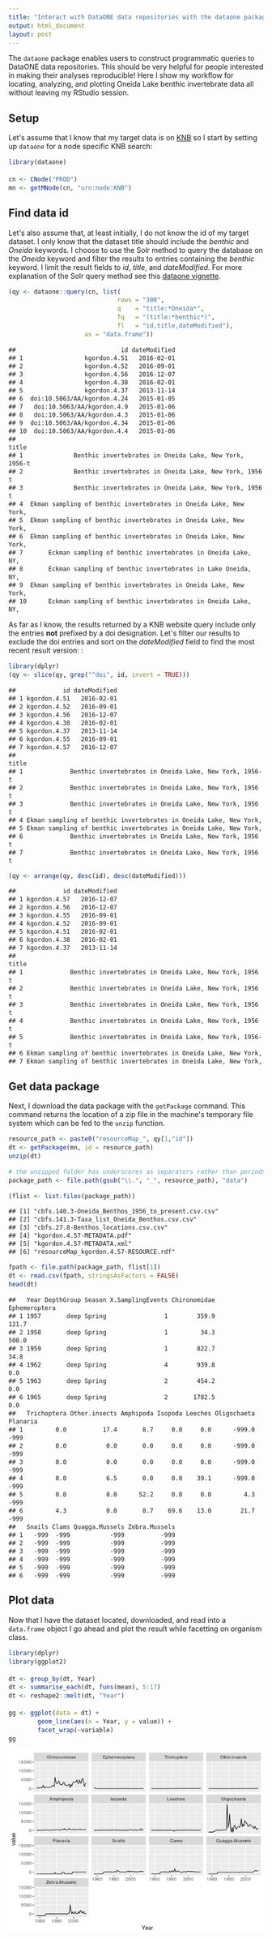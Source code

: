 ```yaml
---
title: "Interact with DataONE data repositories with the dataone package"
output: html_document
layout: post
---
```


The `dataone` package enables users to construct programmatic queries to DataONE data repositories. This should be very helpful for people interested in making their analyses reproducible! Here I show my workflow for locating, analyzing, and plotting Oneida Lake benthic invertebrate data all without leaving my RStudio session.

Setup
-----

Let's assume that I know that my target data is on [KNB](https://knb.ecoinformatics.org/) so I start by setting up `dataone` for a node specific KNB search:

``` r
library(dataone)

cn <- CNode("PROD")
mn <- getMNode(cn, "urn:node:KNB")
```

Find data id
------------

Let's also assume that, at least initially, I do not know the id of my target dataset. I only know that the dataset title should include the *benthic* and *Oneida* keywords. I choose to use the Solr method to query the database on the *Oneida* keyword and filter the results to entries containing the *benthic* keyword. I limit the result fields to *id*, *title*, and *dateModified*. For more explanation of the Solr query method see this [dataone vignette](https://github.com/DataONEorg/rdataone/blob/master/vignettes/searching-dataone.Rmd).

``` r
(qy <- dataone::query(cn, list(
                              rows = "300", 
                              q    = "title:*Oneida*",
                              fq   = "(title:*benthic*)",
                              fl   = "id,title,dateModified"), 
                     as = "data.frame"))
```

    ##                             id dateModified
    ## 1                 kgordon.4.51   2016-02-01
    ## 2                 kgordon.4.52   2016-09-01
    ## 3                 kgordon.4.56   2016-12-07
    ## 4                 kgordon.4.38   2016-02-01
    ## 5                 kgordon.4.37   2013-11-14
    ## 6  doi:10.5063/AA/kgordon.4.24   2015-01-05
    ## 7   doi:10.5063/AA/kgordon.4.9   2015-01-06
    ## 8   doi:10.5063/AA/kgordon.4.3   2015-01-06
    ## 9  doi:10.5063/AA/kgordon.4.34   2015-01-06
    ## 10  doi:10.5063/AA/kgordon.4.4   2015-01-06
    ##                                                                          title
    ## 1              Benthic invertebrates in Oneida Lake, New York, 1956-t
    ## 2              Benthic invertebrates in Oneida Lake, New York, 1956 t
    ## 3              Benthic invertebrates in Oneida Lake, New York, 1956 t
    ## 4  Ekman sampling of benthic invertebrates in Oneida Lake, New York,
    ## 5  Ekman sampling of benthic invertebrates in Oneida Lake, New York,
    ## 6  Ekman sampling of benthic invertebrates in Oneida Lake, New York,
    ## 7       Eckman sampling of benthic invertebrates in Oneida Lake, NY,
    ## 8       Eckman sampling of benthic invertebrates in Lake Oneida, NY,
    ## 9  Ekman sampling of benthic invertebrates in Oneida Lake, New York,
    ## 10      Eckman sampling of benthic invertebrates in Oneida Lake, NY,

As far as I know, the results returned by a KNB website query include only the entries **not** prefixed by a doi designation. Let's filter our results to exclude the doi entries and sort on the *dateModified* field to find the most recent result version: :

``` r
library(dplyr)
(qy <- slice(qy, grep("^doi", id, invert = TRUE)))
```

    ##             id dateModified
    ## 1 kgordon.4.51   2016-02-01
    ## 2 kgordon.4.52   2016-09-01
    ## 3 kgordon.4.56   2016-12-07
    ## 4 kgordon.4.38   2016-02-01
    ## 5 kgordon.4.37   2013-11-14
    ## 6 kgordon.4.55   2016-09-01
    ## 7 kgordon.4.57   2016-12-07
    ##                                                                         title
    ## 1             Benthic invertebrates in Oneida Lake, New York, 1956-t
    ## 2             Benthic invertebrates in Oneida Lake, New York, 1956 t
    ## 3             Benthic invertebrates in Oneida Lake, New York, 1956 t
    ## 4 Ekman sampling of benthic invertebrates in Oneida Lake, New York,
    ## 5 Ekman sampling of benthic invertebrates in Oneida Lake, New York,
    ## 6             Benthic invertebrates in Oneida Lake, New York, 1956 t
    ## 7             Benthic invertebrates in Oneida Lake, New York, 1956 t

``` r
(qy <- arrange(qy, desc(id), desc(dateModified)))
```

    ##             id dateModified
    ## 1 kgordon.4.57   2016-12-07
    ## 2 kgordon.4.56   2016-12-07
    ## 3 kgordon.4.55   2016-09-01
    ## 4 kgordon.4.52   2016-09-01
    ## 5 kgordon.4.51   2016-02-01
    ## 6 kgordon.4.38   2016-02-01
    ## 7 kgordon.4.37   2013-11-14
    ##                                                                         title
    ## 1             Benthic invertebrates in Oneida Lake, New York, 1956 t
    ## 2             Benthic invertebrates in Oneida Lake, New York, 1956 t
    ## 3             Benthic invertebrates in Oneida Lake, New York, 1956 t
    ## 4             Benthic invertebrates in Oneida Lake, New York, 1956 t
    ## 5             Benthic invertebrates in Oneida Lake, New York, 1956-t
    ## 6 Ekman sampling of benthic invertebrates in Oneida Lake, New York,
    ## 7 Ekman sampling of benthic invertebrates in Oneida Lake, New York,

Get data package
----------------

Next, I download the data package with the `getPackage` command. This command returns the location of a zip file in the machine's temporary file system which can be fed to the `unzip` function.

``` r
resource_path <- paste0("resourceMap_", qy[1,"id"])
dt <- getPackage(mn, id = resource_path)
unzip(dt)
```

``` r
# the unzipped folder has underscores as separators rather than periods
package_path <- file.path(gsub("\\.", "_", resource_path), "data")
```

``` r
(flist <- list.files(package_path))
```

    ## [1] "cbfs.140.3-Oneida_Benthos_1956_to_present.csv.csv"
    ## [2] "cbfs.141.3-Taxa_list_Oneida_Benthos.csv.csv"      
    ## [3] "cbfs.27.8-Benthos_locations.csv.csv"              
    ## [4] "kgordon.4.57-METADATA.pdf"                        
    ## [5] "kgordon.4.57-METADATA.xml"                        
    ## [6] "resourceMap_kgordon.4.57-RESOURCE.rdf"

``` r
fpath <- file.path(package_path, flist[1])
dt <- read.csv(fpath, stringsAsFactors = FALSE)
head(dt)
```

    ##   Year DepthGroup Season X.SamplingEvents Chironomidae Ephemeroptera
    ## 1 1957       deep Spring                1        359.9         121.7
    ## 2 1958       deep Spring                1         34.3         500.0
    ## 3 1959       deep Spring                1        822.7          34.8
    ## 4 1962       deep Spring                4        939.8           0.0
    ## 5 1963       deep Spring                2        454.2           0.0
    ## 6 1965       deep Spring                2       1782.5           0.0
    ##   Trichoptera Other.insects Amphipoda Isopoda Leeches Oligochaeta Planaria
    ## 1         0.0          17.4       8.7     0.0     0.0      -999.0     -999
    ## 2         0.0           0.0       0.0     0.0     0.0      -999.0     -999
    ## 3         0.0           0.0       0.0     0.0     0.0      -999.0     -999
    ## 4         0.0           6.5       0.0     0.0    39.1      -999.0     -999
    ## 5         0.0           0.0      52.2     0.0     0.0         4.3     -999
    ## 6         4.3           0.0       8.7    69.6    13.0        21.7     -999
    ##   Snails Clams Quagga.Mussels Zebra.Mussels
    ## 1   -999  -999           -999          -999
    ## 2   -999  -999           -999          -999
    ## 3   -999  -999           -999          -999
    ## 4   -999  -999           -999          -999
    ## 5   -999  -999           -999          -999
    ## 6   -999  -999           -999          -999

Plot data
---------

Now that I have the dataset located, downloaded, and read into a `data.frame` object I go ahead and plot the result while facetting on organism class.

``` r
library(dplyr)
library(ggplot2)

dt <- group_by(dt, Year)
dt <- summarise_each(dt, funs(mean), 5:17)
dt <- reshape2::melt(dt, "Year")

gg <- ggplot(data = dt) + 
        geom_line(aes(x = Year, y = value)) + 
        facet_wrap(~variable)
gg
```

![](../public/images/dataone.png)
